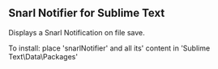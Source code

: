 Snarl Notifier for Sublime Text
------------
Displays a Snarl Notification on file save.

To install:
place 'snarlNotifier' and all its' content in 'Sublime Text\Data\Packages\'